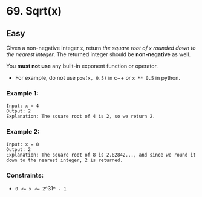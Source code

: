 

# 69. Sqrt(x)


## Easy

Given a non-negative integer `x`, return *the square root of `x` rounded down to the nearest integer*. The returned integer should be **non-negative** as well.

You **must not use** any built-in exponent function or operator.

- For example, do not use `pow(x, 0.5)` in c++ or `x ** 0.5` in python.


### Example 1:
```console
Input: x = 4
Output: 2
Explanation: The square root of 4 is 2, so we return 2.
```

### Example 2:
```console
Input: x = 8
Output: 2
Explanation: The square root of 8 is 2.82842..., and since we round it down to the nearest integer, 2 is returned.
```


### Constraints:

- `0 <= x <= 2`^31^` - 1`
